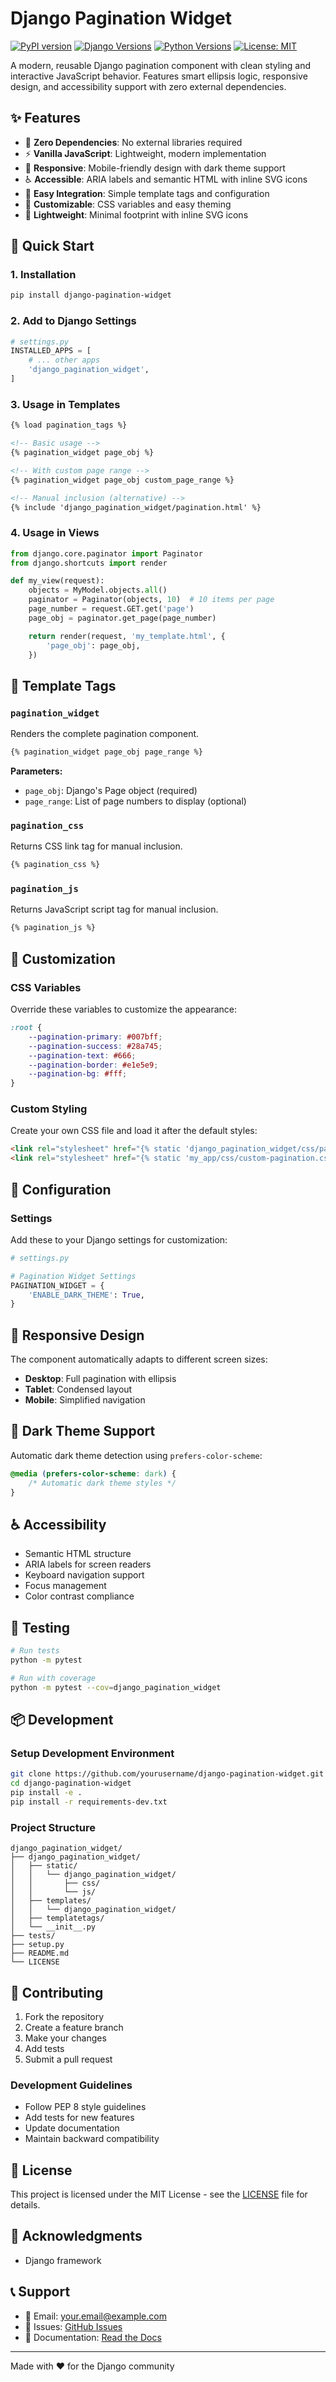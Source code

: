 # Django Pagination Widget

[![PyPI version](https://badge.fury.io/py/django-pagination-widget.svg)](https://pypi.org/project/django-pagination-widget/)
[![Django Versions](https://img.shields.io/badge/Django-3.2%2B-blue.svg)](https://www.djangoproject.com/)
[![Python Versions](https://img.shields.io/badge/Python-3.8%2B-blue.svg)](https://www.python.org/)
[![License: MIT](https://img.shields.io/badge/License-MIT-yellow.svg)](https://opensource.org/licenses/MIT)

A modern, reusable Django pagination component with clean styling and interactive JavaScript behavior. Features smart ellipsis logic, responsive design, and accessibility support with zero external dependencies.

## ✨ Features

- 🎨 **Zero Dependencies**: No external libraries required
- ⚡ **Vanilla JavaScript**: Lightweight, modern implementation
- 📱 **Responsive**: Mobile-friendly design with dark theme support
- ♿ **Accessible**: ARIA labels and semantic HTML with inline SVG icons
- 🎯 **Easy Integration**: Simple template tags and configuration
- 🔧 **Customizable**: CSS variables and easy theming
- 🚀 **Lightweight**: Minimal footprint with inline SVG icons

## 🚀 Quick Start

### 1. Installation

```bash
pip install django-pagination-widget
```

### 2. Add to Django Settings

```python
# settings.py
INSTALLED_APPS = [
    # ... other apps
    'django_pagination_widget',
]
```

### 3. Usage in Templates

```html
{% load pagination_tags %}

<!-- Basic usage -->
{% pagination_widget page_obj %}

<!-- With custom page range -->
{% pagination_widget page_obj custom_page_range %}

<!-- Manual inclusion (alternative) -->
{% include 'django_pagination_widget/pagination.html' %}
```

### 4. Usage in Views

```python
from django.core.paginator import Paginator
from django.shortcuts import render

def my_view(request):
    objects = MyModel.objects.all()
    paginator = Paginator(objects, 10)  # 10 items per page
    page_number = request.GET.get('page')
    page_obj = paginator.get_page(page_number)

    return render(request, 'my_template.html', {
        'page_obj': page_obj,
    })
```

## 📖 Template Tags

### `pagination_widget`

Renders the complete pagination component.

```html
{% pagination_widget page_obj page_range %}
```

**Parameters:**
- `page_obj`: Django's Page object (required)
- `page_range`: List of page numbers to display (optional)

### `pagination_css`

Returns CSS link tag for manual inclusion.

```html
{% pagination_css %}
```

### `pagination_js`

Returns JavaScript script tag for manual inclusion.

```html
{% pagination_js %}
```

## 🎨 Customization

### CSS Variables

Override these variables to customize the appearance:

```css
:root {
    --pagination-primary: #007bff;
    --pagination-success: #28a745;
    --pagination-text: #666;
    --pagination-border: #e1e5e9;
    --pagination-bg: #fff;
}
```

### Custom Styling

Create your own CSS file and load it after the default styles:

```html
<link rel="stylesheet" href="{% static 'django_pagination_widget/css/pagination.css' %}">
<link rel="stylesheet" href="{% static 'my_app/css/custom-pagination.css' %}">
```

## 🔧 Configuration

### Settings

Add these to your Django settings for customization:

```python
# settings.py

# Pagination Widget Settings
PAGINATION_WIDGET = {
    'ENABLE_DARK_THEME': True,
}
```

## 📱 Responsive Design

The component automatically adapts to different screen sizes:

- **Desktop**: Full pagination with ellipsis
- **Tablet**: Condensed layout
- **Mobile**: Simplified navigation

## 🌙 Dark Theme Support

Automatic dark theme detection using `prefers-color-scheme`:

```css
@media (prefers-color-scheme: dark) {
    /* Automatic dark theme styles */
}
```

## ♿ Accessibility

- Semantic HTML structure
- ARIA labels for screen readers
- Keyboard navigation support
- Focus management
- Color contrast compliance

## 🧪 Testing

```bash
# Run tests
python -m pytest

# Run with coverage
python -m pytest --cov=django_pagination_widget
```

## 📦 Development

### Setup Development Environment

```bash
git clone https://github.com/yourusername/django-pagination-widget.git
cd django-pagination-widget
pip install -e .
pip install -r requirements-dev.txt
```

### Project Structure

```
django_pagination_widget/
├── django_pagination_widget/
│   ├── static/
│   │   └── django_pagination_widget/
│   │       ├── css/
│   │       └── js/
│   ├── templates/
│   │   └── django_pagination_widget/
│   ├── templatetags/
│   └── __init__.py
├── tests/
├── setup.py
├── README.md
└── LICENSE
```

## 🤝 Contributing

1. Fork the repository
2. Create a feature branch
3. Make your changes
4. Add tests
5. Submit a pull request

### Development Guidelines

- Follow PEP 8 style guidelines
- Add tests for new features
- Update documentation
- Maintain backward compatibility

## 📄 License

This project is licensed under the MIT License - see the [LICENSE](LICENSE) file for details.

## 🙏 Acknowledgments

- Django framework

## 📞 Support

- 📧 Email: your.email@example.com
- 🐛 Issues: [GitHub Issues](https://github.com/yourusername/django-pagination-widget/issues)
- 📖 Documentation: [Read the Docs](https://django-pagination-widget.readthedocs.io/)

---

Made with ❤️ for the Django community
